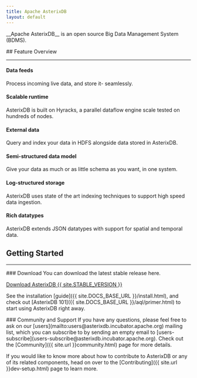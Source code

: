 ```yaml
---
title: Apache AsterixDB
layout: default
---
```


<div class="row">
 <div class="col-md-9 col-centered">
   <div class="well text-center"><p class="lead text-center" markdown="1">__Apache AsterixDB__ is an open source Big Data Management System (BDMS).</p>
   </div>
 </div>
</div>


<div class="row"><div class="col-md-3 col-centered text-center" markdown="1">
## Feature Overview

----

</div></div>

<div class="row" class="text-center">
<div class="col-md-5 col-md-offset-1" markdown="1">
<div class="panel panel-primary" markdown="1">
<h4 class="panel-heading">Data feeds</h4>

<div class="panel-body">

<div class="col-md-2" markdown="1">
<i class="fa fa-sitemap fa-4x pull-left "></i>
</div>

<div class="col-md-10" markdown="1">
Process incoming live data, and store it- seamlessly.
</div>

</div>
</div>
</div>

<div class="col-md-5" markdown="1">
<div class="panel panel-primary" markdown="1">
<h4 class="panel-heading">Scalable runtime</h4>

<div class="panel-body">

<div class="col-md-2" markdown="1">
<i class="fa fa-signal fa-4x pull-left"></i>
</div>

<div class="col-md-10" markdown="1">
AsterixDB is built on Hyracks, a parallel dataflow engine scale tested on hundreds of nodes.
</div>

</div>
</div>
</div>

</div>

<div class="row" class="text-center">

<div class="col-md-5 col-md-offset-1" markdown="1">
<div class="panel panel-primary" markdown="1">
<h4 class="panel-heading">External data</h4>

<div class="panel-body">
<div class="col-md-2" markdown="1">
<i class="fa fa-database fa-4x pull-left"></i>
</div>

<div class="col-md-10" markdown="1">
Query and index your data in HDFS alongside data stored in AsterixDB.
</div>

</div>
</div>
</div>

<div class="col-md-5" markdown="1">
<div class="panel panel-primary" markdown="1">
<h4 class="panel-heading">Semi-structured data model</h4>

<div class="panel-body">

<div class="col-md-2" markdown="1">
<i class="fa fa-table fa-4x pull-left"></i>
</div>

<div class="col-md-10" markdown="1">
Give your data as much or as little schema as you want, in one system.
</div>

</div>
</div>
</div>

</div>


<div class="row" class="text-center">

<div class="col-md-5 col-md-offset-1" markdown="1">
<div class="panel panel-primary" markdown="1">
<h4 class="panel-heading">Log-structured storage</h4>

<div class="panel-body">
<div class="col-md-2" markdown="1">
<i class="fa fa-flask fa-4x pull-left"></i>
</div>

<div class="col-md-10" markdown="1">
AsterixDB uses state of the art indexing techniques to support high speed data ingestion.
</div>

</div>
</div>

</div>

<div class="col-md-5" markdown="1">
<div class="panel panel-primary" markdown="1">
<h4 class="panel-heading">Rich datatypes</h4>

<div class="panel-body">

<div class="col-md-2" markdown="1">
<i class="fa fa-gear fa-4x pull-left"></i>
</div>

<div class="col-md-10" markdown="1">
AsterixDB extends JSON datatypes with support for spatial and temporal data.
</div>

</div>
</div>
</div>

</div>


<div class="row">
</div>


<div class="row"><div class="col-md-5 col-centered text-center"  markdown="1">


## Getting Started

---

</div></div>


<div class="row">
<div class="col-md-6" markdown="1">
### Download
You can download the latest stable release here.

<p><a class="btn btn-md btn-success" href="{{ site.STABLE_DOWNLOAD_URL }}" role="button">Download AsterixDB {{ site.STABLE_VERSION }} <i class="fa fa-download fa-lg"></i></a></p>

See the installation [guide]({{ site.DOCS_BASE_URL }}/install.html), and check out [AsterixDB 101]({{ site.DOCS_BASE_URL }}/aql/primer.html) to start using AsterixDB right away.

</div>
<div class="col-md-6" markdown="1">
### Community and Support
If you have any questions, please feel free to ask on our [users](mailto:users@asterixdb.incubator.apache.org) mailing list, which you can subscribe to by sending an empty email to [users-subscribe](users-subscribe@asterixdb.incubator.apache.org). Check out the [Community]({{ site.url }}community.html) page for more details.

If you would like to know more about how to contribute to AsterixDB or any of its related components, head on over to the [Contributing]({{ site.url }}dev-setup.html) page to learn more.
</div>
</div>
